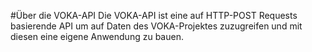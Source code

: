 #Über die VOKA-API
Die VOKA-API ist eine auf HTTP-POST Requests basierende API um auf Daten des VOKA-Projektes zuzugreifen und mit diesen eine eigene Anwendung zu bauen.

